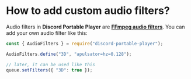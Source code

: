 # How to add custom audio filters?

Audio filters in **Discord Portable Player** are **[FFmpeg audio filters](http://ffmpeg.org/ffmpeg-all.html#Audio-Filters)**. You can add your own audio filter like this:

```js
const { AudioFilters } = require("discord-portable-player");

AudioFilters.define("3D", "apulsator=hz=0.128");

// later, it can be used like this
queue.setFilters({ "3D": true });
```
